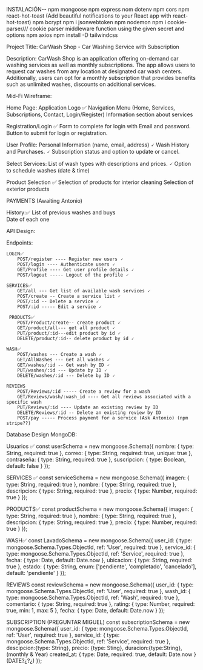 INSTALACIÓN--
npm mongoose
npm express
nom dotenv
npm cors
npm react-hot-toast (Add beautiful notifications to your React app with react-hot-toast)
npm bcrypt
npm i jsonwebtoken
npm nodemon
npm i cookie-parser/// cookie parser middleware function using the given secret and options
npm axios 
npm install -D tailwindcss






Project Title: CarWash Shop - Car Washing Service with Subscription

Description: CarWash Shop is an application offering on-demand car washing services as well as monthly subscriptions. The app allows users to request car washes from any location at designated car wash centers. Additionally, users can opt for a monthly subscription that provides benefits such as unlimited washes, discounts on additional services.

Mid-Fi Wireframe:

Home Page:
    Application Logo ✅
    Navigation Menu (Home, Services, Subscriptions, Contact, Login/Register)
    Information section about services

Registration/Login ✅
    Form to complete for login with Email and password.
    Button to submit for login or registration.

User Profile:
    Personal Information (name, email, address) 🗸
    Wash History and Purchases. 🗸
    Subscription status and option to update or cancel.

Select Services:
    List of wash types with descriptions and prices. 🗸
    Option to schedule washes (date & time)

Product Selection ✅
    Selection of products for interior cleaning 
    Selection of exterior products 

PAYMENTS (Awaiting Antonio)

History:✅
    List of previous washes and buys  
    Date of each one  

API Design:

Endpoints:

    LOGIN✅
        POST/register ---- Register new users 🗸
        POST/login ---- Authenticate users 🗸
        GET/Profile ---- Get user profile details 🗸
        POST/logout ----- Logout of the profile 🗸

    SERVICES✅
        GET/all --- Get list of available wash services 🗸
        POST/create -- Create a service list 🗸
        POST/:id -- Delete a service 🗸
        POST/:id ----- Edit a service 🗸

     PRODUCTS✅
        POST/Product/create-- create product 🗸
        GET/product/all--- get all product 🗸
        PUT/product/:id---edit product by id 🗸
        DELETE/product/:id-- delete product by id 🗸      

    WASH✅
        POST/washes --- Create a wash 🗸
        GET/AllWashes --- Get all washes 🗸
        GET/washes/:id -- Get wash by ID 🗸
        PUT/washes/:id --- Update by ID 🗸
        DELETE/washes/:id --- Delete by ID 🗸

    REVIEWS
        POST/Reviews/:id ----- Create a review for a wash
        GET/Reviews/wash/:wash_id ---- Get all reviews associated with a specific wash
        PUT/Reviews/:id ---- Update an existing review by ID
        DELETE/Reviews/:id -- Delete an existing review by ID
        POST/pay ----- Process payment for a service (Ask Antonio) (npm stripe??)

Database Design MongoDB:

Usuarios  ✅
const userSchema = new mongoose.Schema({
  nombre: { type: String, required: true },
  correo: { type: String, required: true, unique: true },
  contraseña: { type: String, required: true },
  suscripcion: { type: Boolean, default: false }
});


SERVICES ✅
const serviceSchema = new mongoose.Schema({
  imagen: { type: String, required: true },
  nombre: { type: String, required: true },
  descripcion: { type: String, required: true },
  precio: { type: Number, required: true }
});

PRODUCTS✅
const productSchema = new mongoose.Schema({
  imagen: { type: String, required: true },
  nombre: { type: String, required: true },
  descripcion: { type: String, required: true },
  precio: { type: Number, required: true }
});


WASH✅
const LavadoSchema = new mongoose.Schema({
  user_id: { type: mongoose.Schema.Types.ObjectId, ref: 'User', required: true },
  service_id: { type: mongoose.Schema.Types.ObjectId, ref: 'Service', required: true },
  fecha: { type: Date, default: Date.now },
  ubicacion: { type: String, required: true },
  estado: { type: String, enum: ['pendiente', 'completado', 'cancelado'], default: 'pendiente' }
});


REVIEWS
const reviewSchema = new mongoose.Schema({
  user_id: { type: mongoose.Schema.Types.ObjectId, ref: 'User', required: true },
  wash_id: { type: mongoose.Schema.Types.ObjectId, ref: 'Wash', required: true },
  comentario: { type: String, required: true },
  rating: { type: Number, required: true, min: 1, max: 5 },
  fecha: { type: Date, default: Date.now }
});


SUBSCRIPTION (PREGUNTAR MIGUEL)
const subscriptionSchema = new mongoose.Schema({
   user_id: { type: mongoose.Schema.Types.ObjectId, ref: 'User', required: true },
   service_id: { type: mongoose.Schema.Types.ObjectId, ref: 'Service', required: true },
   descipcion:{type: String},
   precio: {type: Sting},
   duracion:{type:String}, (monthly & Year)
   created_at: { type: Date, required: true, default: Date.now } (DATE?¿?¿)
});

